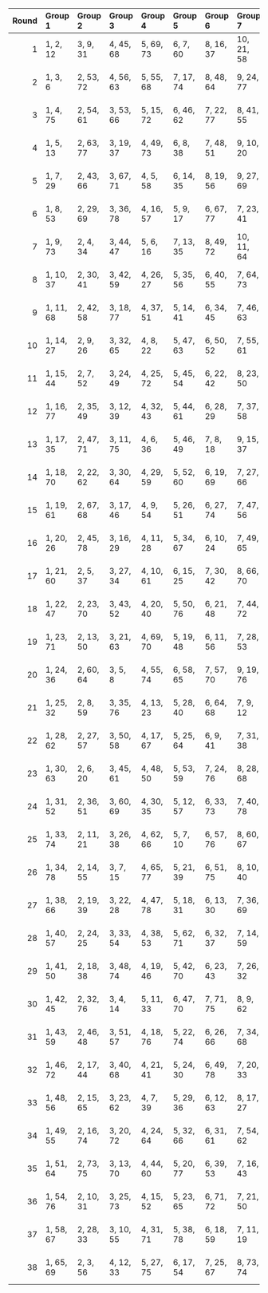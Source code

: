 |   Round | Group 1   | Group 2   | Group 3   | Group 4   | Group 5   | Group 6   | Group 7    | Group 8    | Group 9    | Group 10   | Group 11   | Group 12   | Group 13   | Group 14   | Group 15   | Group 16   | Group 17   | Group 18   | Group 19   | Group 20   | Group 21   | Group 22   | Group 23   | Group 24   | Group 25   | Group 26   |
|--------:|:----------|:----------|:----------|:----------|:----------|:----------|:-----------|:-----------|:-----------|:-----------|:-----------|:-----------|:-----------|:-----------|:-----------|:-----------|:-----------|:-----------|:-----------|:-----------|:-----------|:-----------|:-----------|:-----------|:-----------|:-----------|
|       1 | 1, 2, 12  | 3, 9, 31  | 4, 45, 68 | 5, 69, 73 | 6, 7, 60  | 8, 16, 37 | 10, 21, 58 | 11, 29, 71 | 13, 27, 56 | 14, 19, 64 | 15, 36, 61 | 17, 57, 66 | 18, 34, 54 | 20, 35, 62 | 22, 39, 59 | 23, 42, 48 | 24, 67, 78 | 25, 38, 51 | 26, 33, 50 | 28, 32, 46 | 30, 74, 76 | 40, 43, 75 | 41, 65, 72 | 44, 53, 63 | 47, 49, 52 | 55, 70, 77 |
|       2 | 1, 3, 6   | 2, 53, 72 | 4, 56, 63 | 5, 55, 68 | 7, 17, 74 | 8, 48, 64 | 9, 24, 77  | 10, 43, 57 | 11, 20, 47 | 12, 40, 51 | 13, 52, 69 | 14, 36, 37 | 15, 45, 66 | 16, 50, 65 | 18, 44, 49 | 19, 26, 71 | 21, 54, 78 | 22, 34, 75 | 23, 27, 35 | 25, 41, 59 | 28, 30, 60 | 29, 70, 73 | 31, 32, 42 | 33, 39, 61 | 38, 46, 67 | 58, 62, 76 |
|       3 | 1, 4, 75  | 2, 54, 61 | 3, 53, 66 | 5, 15, 72 | 6, 46, 62 | 7, 22, 77 | 8, 41, 55  | 9, 18, 45  | 10, 38, 49 | 11, 50, 67 | 12, 34, 35 | 13, 43, 64 | 14, 48, 63 | 16, 42, 47 | 17, 24, 69 | 19, 52, 78 | 20, 32, 73 | 21, 25, 33 | 23, 39, 57 | 26, 28, 58 | 27, 68, 71 | 29, 30, 40 | 31, 37, 59 | 36, 44, 65 | 51, 70, 76 | 56, 60, 74 |
|       4 | 1, 5, 13  | 2, 63, 77 | 3, 19, 37 | 4, 49, 73 | 6, 8, 38  | 7, 48, 51 | 9, 10, 20  | 11, 17, 39 | 12, 53, 76 | 14, 15, 68 | 16, 24, 45 | 18, 29, 66 | 21, 35, 64 | 22, 27, 72 | 23, 44, 69 | 25, 65, 74 | 26, 42, 62 | 28, 43, 70 | 30, 47, 67 | 31, 50, 56 | 32, 75, 78 | 33, 46, 59 | 34, 41, 58 | 36, 40, 54 | 52, 61, 71 | 55, 57, 60 |
|       5 | 1, 7, 29  | 2, 43, 66 | 3, 67, 71 | 4, 5, 58  | 6, 14, 35 | 8, 19, 56 | 9, 27, 69  | 10, 75, 76 | 11, 25, 54 | 12, 17, 62 | 13, 34, 59 | 15, 55, 64 | 16, 32, 52 | 18, 33, 60 | 20, 37, 57 | 21, 40, 46 | 22, 65, 78 | 23, 36, 49 | 24, 31, 48 | 26, 30, 44 | 28, 72, 74 | 38, 41, 73 | 39, 63, 70 | 42, 51, 61 | 45, 47, 50 | 53, 68, 77 |
|       6 | 1, 8, 53  | 2, 29, 69 | 3, 36, 78 | 4, 16, 57 | 5, 9, 17  | 6, 67, 77 | 7, 23, 41  | 10, 12, 42 | 11, 52, 55 | 13, 14, 24 | 15, 21, 43 | 18, 19, 72 | 20, 28, 49 | 22, 33, 70 | 25, 39, 68 | 26, 31, 76 | 27, 48, 73 | 30, 46, 66 | 32, 47, 74 | 34, 51, 71 | 35, 54, 60 | 37, 50, 63 | 38, 45, 62 | 40, 44, 58 | 56, 65, 75 | 59, 61, 64 |
|       7 | 1, 9, 73  | 2, 4, 34  | 3, 44, 47 | 5, 6, 16  | 7, 13, 35 | 8, 49, 72 | 10, 11, 64 | 12, 20, 41 | 14, 25, 62 | 15, 33, 75 | 17, 31, 60 | 18, 23, 68 | 19, 40, 65 | 21, 61, 70 | 22, 38, 58 | 24, 39, 66 | 26, 43, 63 | 27, 46, 52 | 28, 71, 78 | 29, 42, 55 | 30, 37, 54 | 32, 36, 50 | 45, 69, 76 | 48, 57, 67 | 51, 53, 56 | 59, 74, 77 |
|       8 | 1, 10, 37 | 2, 30, 41 | 3, 42, 59 | 4, 26, 27 | 5, 35, 56 | 6, 40, 55 | 7, 64, 73  | 8, 34, 39  | 9, 16, 61  | 11, 44, 78 | 12, 24, 65 | 13, 17, 25 | 14, 75, 77 | 15, 31, 49 | 18, 20, 50 | 19, 60, 63 | 21, 22, 32 | 23, 29, 51 | 28, 36, 57 | 33, 47, 76 | 38, 54, 74 | 43, 62, 68 | 45, 58, 71 | 46, 53, 70 | 48, 52, 66 | 67, 69, 72 |
|       9 | 1, 11, 68 | 2, 42, 58 | 3, 18, 77 | 4, 37, 51 | 5, 14, 41 | 6, 34, 45 | 7, 46, 63  | 8, 30, 31  | 9, 39, 60  | 10, 44, 59 | 12, 38, 43 | 13, 20, 65 | 15, 48, 78 | 16, 28, 69 | 17, 21, 29 | 19, 35, 53 | 22, 24, 54 | 23, 64, 67 | 25, 26, 36 | 27, 33, 55 | 32, 40, 61 | 47, 66, 72 | 49, 62, 75 | 50, 57, 74 | 52, 56, 70 | 71, 73, 76 |
|      10 | 1, 14, 27 | 2, 9, 26  | 3, 32, 65 | 4, 8, 22  | 5, 47, 63 | 6, 50, 52 | 7, 55, 61  | 10, 30, 70 | 11, 38, 72 | 12, 37, 67 | 13, 60, 68 | 15, 35, 74 | 16, 19, 51 | 17, 41, 48 | 18, 24, 75 | 20, 29, 39 | 21, 44, 56 | 23, 25, 28 | 31, 46, 77 | 33, 42, 69 | 34, 62, 73 | 36, 58, 59 | 40, 66, 71 | 43, 76, 78 | 45, 49, 57 | 53, 54, 64 |
|      11 | 1, 15, 44 | 2, 7, 52  | 3, 24, 49 | 4, 25, 72 | 5, 45, 54 | 6, 22, 42 | 8, 23, 50  | 9, 46, 74  | 10, 27, 47 | 11, 30, 36 | 12, 55, 78 | 13, 26, 39 | 14, 21, 38 | 16, 20, 34 | 17, 59, 75 | 18, 62, 64 | 19, 67, 73 | 28, 31, 63 | 29, 53, 60 | 32, 41, 51 | 33, 56, 68 | 35, 37, 40 | 43, 58, 77 | 48, 70, 71 | 57, 61, 69 | 65, 66, 76 |
|      12 | 1, 16, 77 | 2, 35, 49 | 3, 12, 39 | 4, 32, 43 | 5, 44, 61 | 6, 28, 29 | 7, 37, 58  | 8, 42, 57  | 9, 66, 75  | 10, 36, 41 | 11, 18, 63 | 13, 46, 78 | 14, 26, 67 | 15, 19, 27 | 17, 33, 51 | 20, 22, 52 | 21, 62, 65 | 23, 24, 34 | 25, 31, 53 | 30, 38, 59 | 40, 56, 76 | 45, 64, 70 | 47, 60, 73 | 48, 55, 72 | 50, 54, 68 | 69, 71, 74 |
|      13 | 1, 17, 35 | 2, 47, 71 | 3, 11, 75 | 4, 6, 36  | 5, 46, 49 | 7, 8, 18  | 9, 15, 37  | 10, 51, 74 | 12, 13, 66 | 14, 22, 43 | 16, 27, 64 | 19, 33, 62 | 20, 25, 70 | 21, 42, 67 | 23, 63, 72 | 24, 40, 60 | 26, 41, 68 | 28, 45, 65 | 29, 48, 54 | 30, 73, 78 | 31, 44, 57 | 32, 39, 56 | 34, 38, 52 | 50, 59, 69 | 53, 55, 58 | 61, 76, 77 |
|      14 | 1, 18, 70 | 2, 22, 62 | 3, 30, 64 | 4, 29, 59 | 5, 52, 60 | 6, 19, 69 | 7, 27, 66  | 8, 11, 43  | 9, 33, 40  | 10, 16, 67 | 12, 21, 31 | 13, 36, 48 | 14, 72, 76 | 15, 17, 20 | 23, 38, 77 | 24, 57, 71 | 25, 34, 61 | 26, 54, 65 | 28, 50, 51 | 32, 58, 63 | 35, 68, 78 | 37, 41, 49 | 39, 55, 73 | 42, 44, 74 | 45, 46, 56 | 47, 53, 75 |
|      15 | 1, 19, 61 | 2, 67, 68 | 3, 17, 46 | 4, 9, 54  | 5, 26, 51 | 6, 27, 74 | 7, 47, 56  | 8, 24, 44  | 10, 25, 52 | 11, 48, 76 | 12, 29, 49 | 13, 32, 38 | 14, 57, 78 | 15, 28, 41 | 16, 23, 40 | 18, 22, 36 | 20, 64, 66 | 21, 69, 75 | 30, 33, 65 | 31, 55, 62 | 34, 43, 53 | 35, 58, 70 | 37, 39, 42 | 45, 60, 77 | 50, 72, 73 | 59, 63, 71 |
|      16 | 1, 20, 26 | 2, 45, 78 | 3, 16, 29 | 4, 11, 28 | 5, 34, 67 | 6, 10, 24 | 7, 49, 65  | 8, 52, 54  | 9, 57, 63  | 12, 32, 72 | 13, 40, 74 | 14, 39, 69 | 15, 62, 70 | 17, 37, 76 | 18, 21, 53 | 19, 43, 50 | 22, 31, 41 | 23, 46, 58 | 25, 27, 30 | 33, 48, 77 | 35, 44, 71 | 36, 64, 75 | 38, 60, 61 | 42, 68, 73 | 47, 51, 59 | 55, 56, 66 |
|      17 | 1, 21, 60 | 2, 5, 37  | 3, 27, 34 | 4, 10, 61 | 6, 15, 25 | 7, 30, 42 | 8, 66, 70  | 9, 11, 14  | 12, 64, 71 | 13, 63, 76 | 16, 56, 72 | 17, 32, 77 | 18, 51, 65 | 19, 28, 55 | 20, 48, 59 | 22, 44, 45 | 23, 53, 74 | 24, 58, 73 | 26, 52, 57 | 29, 62, 78 | 31, 35, 43 | 33, 49, 67 | 36, 38, 68 | 39, 40, 50 | 41, 47, 69 | 46, 54, 75 |
|      18 | 1, 22, 47 | 2, 23, 70 | 3, 43, 52 | 4, 20, 40 | 5, 50, 76 | 6, 21, 48 | 7, 44, 72  | 8, 25, 45  | 9, 28, 34  | 10, 53, 78 | 11, 24, 37 | 12, 19, 36 | 13, 42, 75 | 14, 18, 32 | 15, 57, 73 | 16, 60, 62 | 17, 65, 71 | 26, 29, 61 | 27, 51, 58 | 30, 39, 49 | 31, 54, 66 | 33, 35, 38 | 41, 56, 77 | 46, 68, 69 | 55, 59, 67 | 63, 64, 74 |
|      19 | 1, 23, 71 | 2, 13, 50 | 3, 21, 63 | 4, 69, 70 | 5, 19, 48 | 6, 11, 56 | 7, 28, 53  | 8, 29, 76  | 9, 49, 58  | 10, 26, 46 | 12, 27, 54 | 14, 31, 51 | 15, 34, 40 | 16, 59, 78 | 17, 30, 43 | 18, 25, 42 | 20, 24, 38 | 22, 66, 68 | 32, 35, 67 | 33, 57, 64 | 36, 45, 55 | 37, 60, 72 | 39, 41, 44 | 47, 62, 77 | 52, 74, 75 | 61, 65, 73 |
|      20 | 1, 24, 36 | 2, 60, 64 | 3, 5, 8   | 4, 55, 74 | 6, 58, 65 | 7, 57, 70 | 9, 19, 76  | 10, 50, 66 | 11, 26, 77 | 12, 45, 59 | 13, 22, 49 | 14, 42, 53 | 15, 54, 71 | 16, 38, 39 | 17, 47, 68 | 18, 52, 67 | 20, 46, 51 | 21, 28, 73 | 23, 56, 78 | 25, 29, 37 | 27, 43, 61 | 30, 32, 62 | 31, 72, 75 | 33, 34, 44 | 35, 41, 63 | 40, 48, 69 |
|      21 | 1, 25, 32 | 2, 8, 59  | 3, 35, 76 | 4, 13, 23 | 5, 28, 40 | 6, 64, 68 | 7, 9, 12   | 10, 62, 69 | 11, 61, 74 | 14, 54, 70 | 15, 30, 77 | 16, 49, 63 | 17, 26, 53 | 18, 46, 57 | 19, 58, 75 | 20, 42, 43 | 21, 51, 72 | 22, 56, 71 | 24, 50, 55 | 27, 60, 78 | 29, 33, 41 | 31, 47, 65 | 34, 36, 66 | 37, 38, 48 | 39, 45, 67 | 44, 52, 73 |
|      22 | 1, 28, 62 | 2, 27, 57 | 3, 50, 58 | 4, 17, 67 | 5, 25, 64 | 6, 9, 41  | 7, 31, 38  | 8, 14, 65  | 10, 19, 29 | 11, 34, 46 | 12, 70, 74 | 13, 15, 18 | 16, 68, 75 | 20, 60, 76 | 21, 36, 77 | 22, 55, 69 | 23, 32, 59 | 24, 52, 63 | 26, 48, 49 | 30, 56, 61 | 33, 66, 78 | 35, 39, 47 | 37, 53, 71 | 40, 42, 72 | 43, 44, 54 | 45, 51, 73 |
|      23 | 1, 30, 63 | 2, 6, 20  | 3, 45, 61 | 4, 48, 50 | 5, 53, 59 | 7, 24, 76 | 8, 28, 68  | 9, 36, 70  | 10, 35, 65 | 11, 58, 66 | 12, 25, 75 | 13, 33, 72 | 14, 17, 49 | 15, 39, 46 | 16, 22, 73 | 18, 27, 37 | 19, 42, 54 | 21, 23, 26 | 29, 44, 77 | 31, 40, 67 | 32, 60, 71 | 34, 56, 57 | 38, 64, 69 | 41, 74, 78 | 43, 47, 55 | 51, 52, 62 |
|      24 | 1, 31, 52 | 2, 36, 51 | 3, 60, 69 | 4, 30, 35 | 5, 12, 57 | 6, 33, 73 | 7, 40, 78  | 8, 20, 61  | 9, 13, 21  | 10, 71, 77 | 11, 27, 45 | 14, 16, 46 | 15, 56, 59 | 17, 18, 28 | 19, 25, 47 | 22, 23, 76 | 24, 32, 53 | 26, 37, 74 | 29, 43, 72 | 34, 50, 70 | 38, 55, 75 | 39, 58, 64 | 41, 54, 67 | 42, 49, 66 | 44, 48, 62 | 63, 65, 68 |
|      25 | 1, 33, 74 | 2, 11, 21 | 3, 26, 38 | 4, 62, 66 | 5, 7, 10  | 6, 57, 76 | 8, 60, 67  | 9, 59, 72  | 12, 52, 68 | 13, 28, 77 | 14, 47, 61 | 15, 24, 51 | 16, 44, 55 | 17, 56, 73 | 18, 40, 41 | 19, 49, 70 | 20, 54, 69 | 22, 48, 53 | 23, 30, 75 | 25, 58, 78 | 27, 31, 39 | 29, 45, 63 | 32, 34, 64 | 35, 36, 46 | 37, 43, 65 | 42, 50, 71 |
|      26 | 1, 34, 78 | 2, 14, 55 | 3, 7, 15  | 4, 65, 77 | 5, 21, 39 | 6, 51, 75 | 8, 10, 40  | 9, 50, 53  | 11, 12, 22 | 13, 19, 41 | 16, 17, 70 | 18, 26, 47 | 20, 31, 68 | 23, 37, 66 | 24, 29, 74 | 25, 46, 71 | 27, 67, 76 | 28, 44, 64 | 30, 45, 72 | 32, 49, 69 | 33, 52, 58 | 35, 48, 61 | 36, 43, 60 | 38, 42, 56 | 54, 63, 73 | 57, 59, 62 |
|      27 | 1, 38, 66 | 2, 19, 39 | 3, 22, 28 | 4, 47, 78 | 5, 18, 31 | 6, 13, 30 | 7, 36, 69  | 8, 12, 26  | 9, 51, 67  | 10, 54, 56 | 11, 59, 65 | 14, 34, 74 | 15, 42, 76 | 16, 41, 71 | 17, 64, 72 | 20, 23, 55 | 21, 45, 52 | 24, 33, 43 | 25, 48, 60 | 27, 29, 32 | 35, 50, 77 | 37, 46, 73 | 40, 62, 63 | 44, 70, 75 | 49, 53, 61 | 57, 58, 68 |
|      28 | 1, 40, 57 | 2, 24, 25 | 3, 33, 54 | 4, 38, 53 | 5, 62, 71 | 6, 32, 37 | 7, 14, 59  | 8, 35, 75  | 9, 42, 78  | 10, 22, 63 | 11, 15, 23 | 12, 73, 77 | 13, 29, 47 | 16, 18, 48 | 17, 58, 61 | 19, 20, 30 | 21, 27, 49 | 26, 34, 55 | 28, 39, 76 | 31, 45, 74 | 36, 52, 72 | 41, 60, 66 | 43, 56, 69 | 44, 51, 68 | 46, 50, 64 | 65, 67, 70 |
|      29 | 1, 41, 50 | 2, 18, 38 | 3, 48, 74 | 4, 19, 46 | 5, 42, 70 | 6, 23, 43 | 7, 26, 32  | 8, 51, 78  | 9, 22, 35  | 10, 17, 34 | 11, 40, 73 | 12, 16, 30 | 13, 55, 71 | 14, 58, 60 | 15, 63, 69 | 20, 45, 75 | 21, 68, 76 | 24, 27, 59 | 25, 49, 56 | 28, 37, 47 | 29, 52, 64 | 31, 33, 36 | 39, 54, 77 | 44, 66, 67 | 53, 57, 65 | 61, 62, 72 |
|      30 | 1, 42, 45 | 2, 32, 76 | 3, 4, 14  | 5, 11, 33 | 6, 47, 70 | 7, 71, 75 | 8, 9, 62   | 10, 18, 39 | 12, 23, 60 | 13, 31, 73 | 15, 29, 58 | 16, 21, 66 | 17, 38, 63 | 19, 59, 68 | 20, 36, 56 | 22, 37, 64 | 24, 41, 61 | 25, 44, 50 | 26, 69, 78 | 27, 40, 53 | 28, 35, 52 | 30, 34, 48 | 43, 67, 74 | 46, 55, 65 | 49, 51, 54 | 57, 72, 77 |
|      31 | 1, 43, 59 | 2, 46, 48 | 3, 51, 57 | 4, 18, 76 | 5, 22, 74 | 6, 26, 66 | 7, 34, 68  | 8, 33, 63  | 9, 56, 64  | 10, 23, 73 | 11, 31, 70 | 12, 15, 47 | 13, 37, 44 | 14, 20, 71 | 16, 25, 35 | 17, 40, 52 | 19, 21, 24 | 27, 42, 77 | 28, 61, 75 | 29, 38, 65 | 30, 58, 69 | 32, 54, 55 | 36, 62, 67 | 39, 72, 78 | 41, 45, 53 | 49, 50, 60 |
|      32 | 1, 46, 72 | 2, 17, 44 | 3, 40, 68 | 4, 21, 41 | 5, 24, 30 | 6, 49, 78 | 7, 20, 33  | 8, 15, 32  | 9, 38, 71  | 10, 14, 28 | 11, 53, 69 | 12, 56, 58 | 13, 61, 67 | 16, 36, 76 | 18, 43, 73 | 19, 66, 74 | 22, 25, 57 | 23, 47, 54 | 26, 35, 45 | 27, 50, 62 | 29, 31, 34 | 37, 52, 77 | 39, 48, 75 | 42, 64, 65 | 51, 55, 63 | 59, 60, 70 |
|      33 | 1, 48, 56 | 2, 15, 65 | 3, 23, 62 | 4, 7, 39  | 5, 29, 36 | 6, 12, 63 | 8, 17, 27  | 9, 32, 44  | 10, 68, 72 | 11, 13, 16 | 14, 66, 73 | 18, 58, 74 | 19, 34, 77 | 20, 53, 67 | 21, 30, 57 | 22, 50, 61 | 24, 46, 47 | 25, 55, 76 | 26, 60, 75 | 28, 54, 59 | 31, 64, 78 | 33, 37, 45 | 35, 51, 69 | 38, 40, 70 | 41, 42, 52 | 43, 49, 71 |
|      34 | 1, 49, 55 | 2, 16, 74 | 3, 20, 72 | 4, 24, 64 | 5, 32, 66 | 6, 31, 61 | 7, 54, 62  | 8, 21, 71  | 9, 29, 68  | 10, 13, 45 | 11, 35, 42 | 12, 18, 69 | 14, 23, 33 | 15, 38, 50 | 17, 19, 22 | 25, 40, 77 | 26, 59, 73 | 27, 36, 63 | 28, 56, 67 | 30, 52, 53 | 34, 60, 65 | 37, 70, 78 | 39, 43, 51 | 41, 57, 75 | 44, 46, 76 | 47, 48, 58 |
|      35 | 1, 51, 64 | 2, 73, 75 | 3, 13, 70 | 4, 44, 60 | 5, 20, 77 | 6, 39, 53 | 7, 16, 43  | 8, 36, 47  | 9, 48, 65  | 10, 32, 33 | 11, 41, 62 | 12, 46, 61 | 14, 40, 45 | 15, 22, 67 | 17, 50, 78 | 18, 30, 71 | 19, 23, 31 | 21, 37, 55 | 24, 26, 56 | 25, 66, 69 | 27, 28, 38 | 29, 35, 57 | 34, 42, 63 | 49, 68, 74 | 52, 59, 76 | 54, 58, 72 |
|      36 | 1, 54, 76 | 2, 10, 31 | 3, 25, 73 | 4, 15, 52 | 5, 23, 65 | 6, 71, 72 | 7, 21, 50  | 8, 13, 58  | 9, 30, 55  | 11, 51, 60 | 12, 28, 48 | 14, 29, 56 | 16, 33, 53 | 17, 36, 42 | 18, 61, 78 | 19, 32, 45 | 20, 27, 44 | 22, 26, 40 | 24, 68, 70 | 34, 37, 69 | 35, 59, 66 | 38, 47, 57 | 39, 62, 74 | 41, 43, 46 | 49, 64, 77 | 63, 67, 75 |
|      37 | 1, 58, 67 | 2, 28, 33 | 3, 10, 55 | 4, 31, 71 | 5, 38, 78 | 6, 18, 59 | 7, 11, 19  | 8, 69, 77  | 9, 25, 43  | 12, 14, 44 | 13, 54, 57 | 15, 16, 26 | 17, 23, 45 | 20, 21, 74 | 22, 30, 51 | 24, 35, 72 | 27, 41, 70 | 29, 50, 75 | 32, 48, 68 | 34, 49, 76 | 36, 53, 73 | 37, 56, 62 | 39, 52, 65 | 40, 47, 64 | 42, 46, 60 | 61, 63, 66 |
|      38 | 1, 65, 69 | 2, 3, 56  | 4, 12, 33 | 5, 27, 75 | 6, 17, 54 | 7, 25, 67 | 8, 73, 74  | 9, 23, 52  | 10, 15, 60 | 11, 32, 57 | 13, 53, 62 | 14, 30, 50 | 16, 31, 58 | 18, 35, 55 | 19, 38, 44 | 20, 63, 78 | 21, 34, 47 | 22, 29, 46 | 24, 28, 42 | 26, 70, 72 | 36, 39, 71 | 37, 61, 68 | 40, 49, 59 | 41, 64, 76 | 43, 45, 48 | 51, 66, 77 |